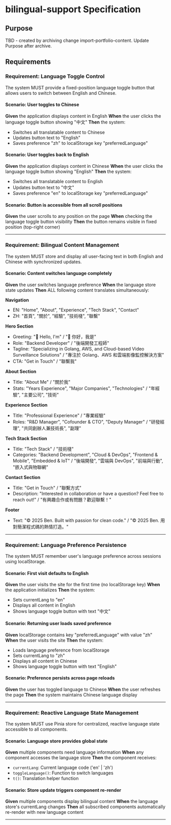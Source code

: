 # bilingual-support Specification

## Purpose
TBD - created by archiving change import-portfolio-content. Update Purpose after archive.
## Requirements
### Requirement: Language Toggle Control
The system MUST provide a fixed-position language toggle button that allows users to switch between English and Chinese.

#### Scenario: User toggles to Chinese
**Given** the application displays content in English
**When** the user clicks the language toggle button showing "中文"
**Then** the system:
- Switches all translatable content to Chinese
- Updates button text to "English"
- Saves preference "zh" to localStorage key "preferredLanguage"

#### Scenario: User toggles back to English
**Given** the application displays content in Chinese
**When** the user clicks the language toggle button showing "English"
**Then** the system:
- Switches all translatable content to English
- Updates button text to "中文"
- Saves preference "en" to localStorage key "preferredLanguage"

#### Scenario: Button is accessible from all scroll positions
**Given** the user scrolls to any position on the page
**When** checking the language toggle button visibility
**Then** the button remains visible in fixed position (top-right corner)

---

### Requirement: Bilingual Content Management
The system MUST store and display all user-facing text in both English and Chinese with synchronized updates.

#### Scenario: Content switches language completely
**Given** the user switches language preference
**When** the language store state updates
**Then** ALL following content translates simultaneously:

**Navigation**
- EN: "Home", "About", "Experience", "Tech Stack", "Contact"
- ZH: "首頁", "關於", "經驗", "技術棧", "聯繫"

**Hero Section**
- Greeting: "👋 Hello, I'm" / "👋 你好，我是"
- Role: "Backend Developer" / "後端開發工程師"
- Tagline: "Specializing in Golang, AWS, and Cloud-based Video Surveillance Solutions" / "專注於 Golang、AWS 和雲端影像監控解決方案"
- CTA: "Get in Touch" / "聯繫我"

**About Section**
- Title: "About Me" / "關於我"
- Stats: "Years Experience", "Major Companies", "Technologies" / "年經驗", "主要公司", "技術"

**Experience Section**
- Title: "Professional Experience" / "專業經驗"
- Roles: "R&D Manager", "Cofounder & CTO", "Deputy Manager" / "研發經理", "共同創辦人兼技術長", "副理"

**Tech Stack Section**
- Title: "Tech Stack" / "技術棧"
- Categories: "Backend Development", "Cloud & DevOps", "Frontend & Mobile", "Embedded & IoT" / "後端開發", "雲端與 DevOps", "前端與行動", "嵌入式與物聯網"

**Contact Section**
- Title: "Get in Touch" / "聯繫方式"
- Description: "Interested in collaboration or have a question? Feel free to reach out!" / "有興趣合作或有問題？歡迎聯繫！"

**Footer**
- Text: "© 2025 Ben. Built with passion for clean code." / "© 2025 Ben. 用對簡潔程式碼的熱情打造。"

---

### Requirement: Language Preference Persistence
The system MUST remember user's language preference across sessions using localStorage.

#### Scenario: First visit defaults to English
**Given** the user visits the site for the first time (no localStorage key)
**When** the application initializes
**Then** the system:
- Sets currentLang to "en"
- Displays all content in English
- Shows language toggle button with text "中文"

#### Scenario: Returning user loads saved preference
**Given** localStorage contains key "preferredLanguage" with value "zh"
**When** the user visits the site
**Then** the system:
- Loads language preference from localStorage
- Sets currentLang to "zh"
- Displays all content in Chinese
- Shows language toggle button with text "English"

#### Scenario: Preference persists across page reloads
**Given** the user has toggled language to Chinese
**When** the user refreshes the page
**Then** the system maintains Chinese language display

---

### Requirement: Reactive Language State Management
The system MUST use Pinia store for centralized, reactive language state accessible to all components.

#### Scenario: Language store provides global state
**Given** multiple components need language information
**When** any component accesses the language store
**Then** the component receives:
- `currentLang`: Current language code ('en' | 'zh')
- `toggleLanguage()`: Function to switch languages
- `t()`: Translation helper function

#### Scenario: Store update triggers component re-render
**Given** multiple components display bilingual content
**When** the language store's currentLang changes
**Then** all subscribed components automatically re-render with new language content

---

